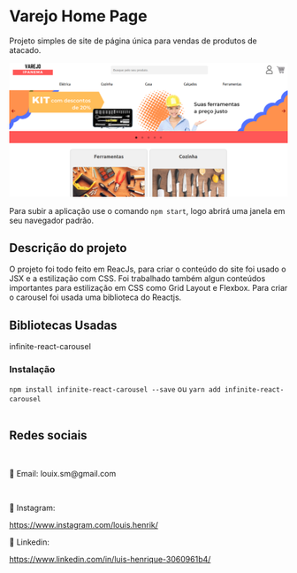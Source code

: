 # Varejo Home Page
Projeto simples de site de página única para vendas de produtos de atacado.

<img src="github/images/homepage.png"/>

Para subir a aplicação use o comando `npm start`, logo abrirá uma janela em seu navegador padrão.
<br>
## Descrição do projeto
O projeto foi todo feito em ReacJs, para criar o conteúdo do site foi usado o JSX e a estilização com CSS. Foi trabalhado também algun conteúdos importantes para estilização em CSS como Grid Layout e Flexbox. Para criar o carousel foi usada uma biblioteca do Reactjs.
<br>
## Bibliotecas Usadas
infinite-react-carousel

### Instalação
`npm install infinite-react-carousel --save`
  ou
`yarn add infinite-react-carousel`
<br>
<br>
## Redes sociais
<br>
<p>📧 Email: louix.sm@gmail.com</p>
<br>
<p>📱 Instagram:</p>
<a href="https://www.instagram.com/louis.henrik" target="blank">
https://www.instagram.com/louis.henrik/
</a>
<p>💼 Linkedin:</p>
<a href="https://www.linkedin.com/in/luis-henrique-3060961b4/" target="blank">
https://www.linkedin.com/in/luis-henrique-3060961b4/
</a>
